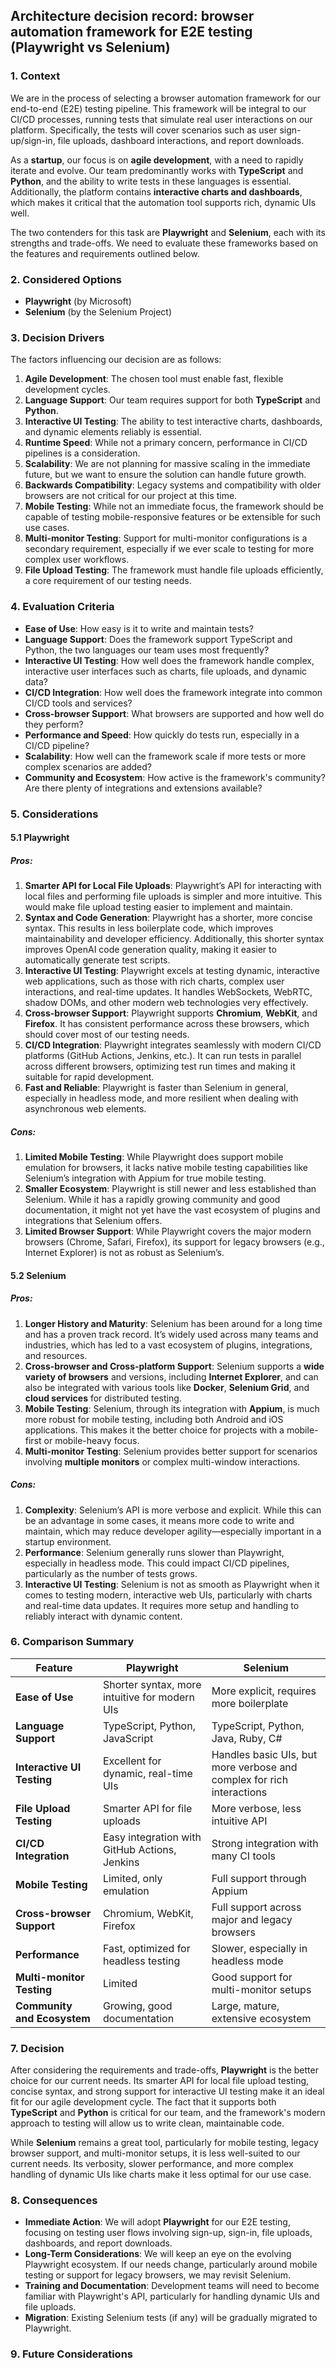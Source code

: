 ## Architecture decision record: browser automation framework for E2E testing (Playwright vs Selenium)

### 1. **Context**

We are in the process of selecting a browser automation framework for our end-to-end (E2E) testing pipeline. This framework will be integral to our CI/CD processes, running tests that simulate real user interactions on our platform. Specifically, the tests will cover scenarios such as user sign-up/sign-in, file uploads, dashboard interactions, and report downloads.

As a **startup**, our focus is on **agile development**, with a need to rapidly iterate and evolve. Our team predominantly works with **TypeScript** and **Python**, and the ability to write tests in these languages is essential. Additionally, the platform contains **interactive charts and dashboards**, which makes it critical that the automation tool supports rich, dynamic UIs well.

The two contenders for this task are **Playwright** and **Selenium**, each with its strengths and trade-offs. We need to evaluate these frameworks based on the features and requirements outlined below.

### 2. **Considered Options**

- **Playwright** (by Microsoft)
- **Selenium** (by the Selenium Project)

### 3. **Decision Drivers**

The factors influencing our decision are as follows:

1. **Agile Development**: The chosen tool must enable fast, flexible development cycles.
2. **Language Support**: Our team requires support for both **TypeScript** and **Python**.
3. **Interactive UI Testing**: The ability to test interactive charts, dashboards, and dynamic elements reliably is essential.
4. **Runtime Speed**: While not a primary concern, performance in CI/CD pipelines is a consideration.
5. **Scalability**: We are not planning for massive scaling in the immediate future, but we want to ensure the solution can handle future growth.
6. **Backwards Compatibility**: Legacy systems and compatibility with older browsers are not critical for our project at this time.
7. **Mobile Testing**: While not an immediate focus, the framework should be capable of testing mobile-responsive features or be extensible for such use cases.
8. **Multi-monitor Testing**: Support for multi-monitor configurations is a secondary requirement, especially if we ever scale to testing for more complex user workflows.
9. **File Upload Testing**: The framework must handle file uploads efficiently, a core requirement of our testing needs.

### 4. **Evaluation Criteria**

- **Ease of Use**: How easy is it to write and maintain tests?
- **Language Support**: Does the framework support TypeScript and Python, the two languages our team uses most frequently?
- **Interactive UI Testing**: How well does the framework handle complex, interactive user interfaces such as charts, file uploads, and dynamic data?
- **CI/CD Integration**: How well does the framework integrate into common CI/CD tools and services?
- **Cross-browser Support**: What browsers are supported and how well do they perform?
- **Performance and Speed**: How quickly do tests run, especially in a CI/CD pipeline?
- **Scalability**: How well can the framework scale if more tests or more complex scenarios are added?
- **Community and Ecosystem**: How active is the framework's community? Are there plenty of integrations and extensions available?

### 5. **Considerations**

#### 5.1 **Playwright**

##### **Pros**:
1. **Smarter API for Local File Uploads**: Playwright’s API for interacting with local files and performing file uploads is simpler and more intuitive. This would make file upload testing easier to implement and maintain.
2. **Syntax and Code Generation**: Playwright has a shorter, more concise syntax. This results in less boilerplate code, which improves maintainability and developer efficiency. Additionally, this shorter syntax improves OpenAI code generation quality, making it easier to automatically generate test scripts.
3. **Interactive UI Testing**: Playwright excels at testing dynamic, interactive web applications, such as those with rich charts, complex user interactions, and real-time updates. It handles WebSockets, WebRTC, shadow DOMs, and other modern web technologies very effectively.
4. **Cross-browser Support**: Playwright supports **Chromium**, **WebKit**, and **Firefox**. It has consistent performance across these browsers, which should cover most of our testing needs.
5. **CI/CD Integration**: Playwright integrates seamlessly with modern CI/CD platforms (GitHub Actions, Jenkins, etc.). It can run tests in parallel across different browsers, optimizing test run times and making it suitable for rapid development.
6. **Fast and Reliable**: Playwright is faster than Selenium in general, especially in headless mode, and more resilient when dealing with asynchronous web elements.

##### **Cons**:
1. **Limited Mobile Testing**: While Playwright does support mobile emulation for browsers, it lacks native mobile testing capabilities like Selenium’s integration with Appium for true mobile testing.
2. **Smaller Ecosystem**: Playwright is still newer and less established than Selenium. While it has a rapidly growing community and good documentation, it might not yet have the vast ecosystem of plugins and integrations that Selenium offers.
3. **Limited Browser Support**: While Playwright covers the major modern browsers (Chrome, Safari, Firefox), its support for legacy browsers (e.g., Internet Explorer) is not as robust as Selenium’s.

#### 5.2 **Selenium**

##### **Pros**:
1. **Longer History and Maturity**: Selenium has been around for a long time and has a proven track record. It’s widely used across many teams and industries, which has led to a vast ecosystem of plugins, integrations, and resources.
2. **Cross-browser and Cross-platform Support**: Selenium supports a **wide variety of browsers** and versions, including **Internet Explorer**, and can also be integrated with various tools like **Docker**, **Selenium Grid**, and **cloud services** for distributed testing.
3. **Mobile Testing**: Selenium, through its integration with **Appium**, is much more robust for mobile testing, including both Android and iOS applications. This makes it the better choice for projects with a mobile-first or mobile-heavy focus.
4. **Multi-monitor Testing**: Selenium provides better support for scenarios involving **multiple monitors** or complex multi-window interactions.

##### **Cons**:
1. **Complexity**: Selenium’s API is more verbose and explicit. While this can be an advantage in some cases, it means more code to write and maintain, which may reduce developer agility—especially important in a startup environment.
2. **Performance**: Selenium generally runs slower than Playwright, especially in headless mode. This could impact CI/CD pipelines, particularly as the number of tests grows.
3. **Interactive UI Testing**: Selenium is not as smooth as Playwright when it comes to testing modern, interactive web UIs, particularly with charts and real-time data updates. It requires more setup and handling to reliably interact with dynamic content.

### 6. **Comparison Summary**

| Feature                          | Playwright                                    | Selenium                                   |
|-----------------------------------|-----------------------------------------------|-------------------------------------------|
| **Ease of Use**                   | Shorter syntax, more intuitive for modern UIs | More explicit, requires more boilerplate  |
| **Language Support**              | TypeScript, Python, JavaScript                | TypeScript, Python, Java, Ruby, C#        |
| **Interactive UI Testing**        | Excellent for dynamic, real-time UIs          | Handles basic UIs, but more verbose and complex for rich interactions |
| **File Upload Testing**           | Smarter API for file uploads                  | More verbose, less intuitive API         |
| **CI/CD Integration**             | Easy integration with GitHub Actions, Jenkins | Strong integration with many CI tools    |
| **Mobile Testing**                | Limited, only emulation                       | Full support through Appium               |
| **Cross-browser Support**         | Chromium, WebKit, Firefox                     | Full support across major and legacy browsers |
| **Performance**                   | Fast, optimized for headless testing          | Slower, especially in headless mode       |
| **Multi-monitor Testing**         | Limited                                       | Good support for multi-monitor setups    |
| **Community and Ecosystem**       | Growing, good documentation                   | Large, mature, extensive ecosystem       |

### 7. **Decision**

After considering the requirements and trade-offs, **Playwright** is the better choice for our current needs. Its smarter API for local file upload testing, concise syntax, and strong support for interactive UI testing make it an ideal fit for our agile development cycle. The fact that it supports both **TypeScript** and **Python** is critical for our team, and the framework's modern approach to testing will allow us to write clean, maintainable code.

While **Selenium** remains a great tool, particularly for mobile testing, legacy browser support, and multi-monitor setups, it is less well-suited to our current needs. Its verbosity, slower performance, and more complex handling of dynamic UIs like charts make it less optimal for our use case.

### 8. **Consequences**

- **Immediate Action**: We will adopt **Playwright** for our E2E testing, focusing on testing user flows involving sign-up, sign-in, file uploads, dashboards, and report downloads.
- **Long-Term Considerations**: We will keep an eye on the evolving Playwright ecosystem. If our needs change, particularly around mobile testing or support for legacy browsers, we may revisit Selenium.
- **Training and Documentation**: Development teams will need to become familiar with Playwright's API, particularly for handling dynamic UIs and file uploads.
- **Migration**: Existing Selenium tests (if any) will be gradually migrated to Playwright.

### 9. **Future Considerations**

